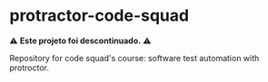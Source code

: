 # protractor-code-squad

⚠️ **Este projeto foi descontinuado.** ⚠️

Repository for code squad's course: software test automation with protroctor.
